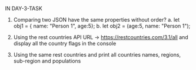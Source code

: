 IN DAY-3-TASK
1. Comparing two JSON have the same properties without order?
a. let obj1 = { name: "Person 1", age:5};
b. let obj2 = (age:5, name: "Person 1");

2. Using the rest countries API URL -> https://restcountries.com/3.1/all and display all the country flags in the console
   
3. Using the same rest countries and print all countries names, regions, sub-region and populations
